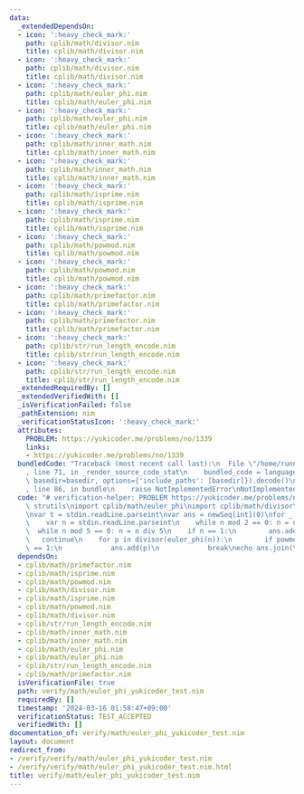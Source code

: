 ```yaml
---
data:
  _extendedDependsOn:
  - icon: ':heavy_check_mark:'
    path: cplib/math/divisor.nim
    title: cplib/math/divisor.nim
  - icon: ':heavy_check_mark:'
    path: cplib/math/divisor.nim
    title: cplib/math/divisor.nim
  - icon: ':heavy_check_mark:'
    path: cplib/math/euler_phi.nim
    title: cplib/math/euler_phi.nim
  - icon: ':heavy_check_mark:'
    path: cplib/math/euler_phi.nim
    title: cplib/math/euler_phi.nim
  - icon: ':heavy_check_mark:'
    path: cplib/math/inner_math.nim
    title: cplib/math/inner_math.nim
  - icon: ':heavy_check_mark:'
    path: cplib/math/inner_math.nim
    title: cplib/math/inner_math.nim
  - icon: ':heavy_check_mark:'
    path: cplib/math/isprime.nim
    title: cplib/math/isprime.nim
  - icon: ':heavy_check_mark:'
    path: cplib/math/isprime.nim
    title: cplib/math/isprime.nim
  - icon: ':heavy_check_mark:'
    path: cplib/math/powmod.nim
    title: cplib/math/powmod.nim
  - icon: ':heavy_check_mark:'
    path: cplib/math/powmod.nim
    title: cplib/math/powmod.nim
  - icon: ':heavy_check_mark:'
    path: cplib/math/primefactor.nim
    title: cplib/math/primefactor.nim
  - icon: ':heavy_check_mark:'
    path: cplib/math/primefactor.nim
    title: cplib/math/primefactor.nim
  - icon: ':heavy_check_mark:'
    path: cplib/str/run_length_encode.nim
    title: cplib/str/run_length_encode.nim
  - icon: ':heavy_check_mark:'
    path: cplib/str/run_length_encode.nim
    title: cplib/str/run_length_encode.nim
  _extendedRequiredBy: []
  _extendedVerifiedWith: []
  _isVerificationFailed: false
  _pathExtension: nim
  _verificationStatusIcon: ':heavy_check_mark:'
  attributes:
    PROBLEM: https://yukicoder.me/problems/no/1339
    links:
    - https://yukicoder.me/problems/no/1339
  bundledCode: "Traceback (most recent call last):\n  File \"/home/runner/.local/lib/python3.10/site-packages/onlinejudge_verify/documentation/build.py\"\
    , line 71, in _render_source_code_stat\n    bundled_code = language.bundle(stat.path,\
    \ basedir=basedir, options={'include_paths': [basedir]}).decode()\n  File \"/home/runner/.local/lib/python3.10/site-packages/onlinejudge_verify/languages/nim.py\"\
    , line 86, in bundle\n    raise NotImplementedError\nNotImplementedError\n"
  code: "# verification-helper: PROBLEM https://yukicoder.me/problems/no/1339\nimport\
    \ strutils\nimport cplib/math/euler_phi\nimport cplib/math/divisor\nimport cplib/math/powmod\n\
    \nvar t = stdin.readLine.parseint\nvar ans = newSeq[int](0)\nfor _ in 0..<t:\n\
    \    var n = stdin.readLine.parseint\n    while n mod 2 == 0: n = n div 2\n  \
    \  while n mod 5 == 0: n = n div 5\n    if n == 1:\n        ans.add(1)\n     \
    \   continue\n    for p in divisor(euler_phi(n)):\n        if powmod(10, p, n)\
    \ == 1:\n            ans.add(p)\n            break\necho ans.join(\"\\n\")\n"
  dependsOn:
  - cplib/math/primefactor.nim
  - cplib/math/isprime.nim
  - cplib/math/powmod.nim
  - cplib/math/divisor.nim
  - cplib/math/isprime.nim
  - cplib/math/powmod.nim
  - cplib/math/divisor.nim
  - cplib/str/run_length_encode.nim
  - cplib/math/inner_math.nim
  - cplib/math/inner_math.nim
  - cplib/math/euler_phi.nim
  - cplib/math/euler_phi.nim
  - cplib/str/run_length_encode.nim
  - cplib/math/primefactor.nim
  isVerificationFile: true
  path: verify/math/euler_phi_yukicoder_test.nim
  requiredBy: []
  timestamp: '2024-03-16 01:58:47+09:00'
  verificationStatus: TEST_ACCEPTED
  verifiedWith: []
documentation_of: verify/math/euler_phi_yukicoder_test.nim
layout: document
redirect_from:
- /verify/verify/math/euler_phi_yukicoder_test.nim
- /verify/verify/math/euler_phi_yukicoder_test.nim.html
title: verify/math/euler_phi_yukicoder_test.nim
---
```

